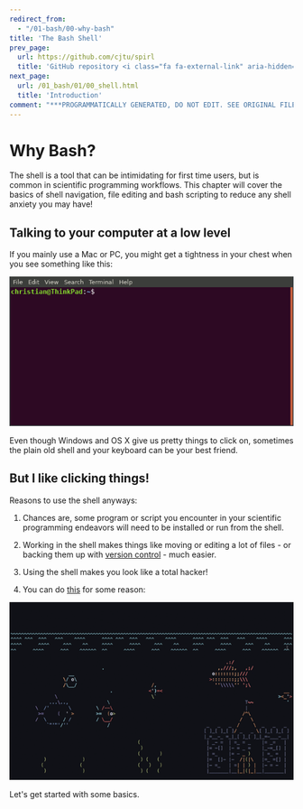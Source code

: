 ```yaml
---
redirect_from:
  - "/01-bash/00-why-bash"
title: 'The Bash Shell'
prev_page:
  url: https://github.com/cjtu/spirl
  title: 'GitHub repository <i class="fa fa-external-link" aria-hidden="true"></i>'
next_page:
  url: /01_bash/01/00_shell.html
  title: 'Introduction'
comment: "***PROGRAMMATICALLY GENERATED, DO NOT EDIT. SEE ORIGINAL FILES IN /content***"
---
```

# Why Bash?

The shell is a tool that can be intimidating for first time users, but is common in scientific programming workflows. This chapter will cover the basics of shell navigation, file editing and bash scripting to reduce any shell anxiety you may have!

## Talking to your computer at a low level

If you mainly use a Mac or PC, you might get a tightness in your chest when you see something like this:

![terminal angst](../images/terminal.gif)

Even though Windows and OS X give us pretty things to click on, sometimes the plain old shell and your keyboard can be your best friend.

## But I like clicking things!

Reasons to use the shell anyways:

1.  Chances are, some program or script you encounter in your scientific programming endeavors will need to be installed or run from the shell.

2. Working in the shell makes things like moving or editing a lot of files - or backing them up with [version control](../02_git/why-git) - much easier.

3. Using the shell makes you look like a total hacker!

4. You can do [this](https://robobunny.com/projects/asciiquarium/html/) for some reason:

![asciiquarium](../images/asciiquarium.gif)


Let's get started with some basics.
